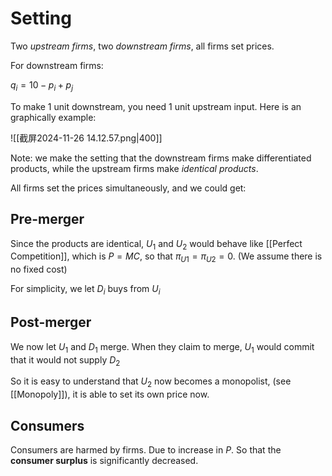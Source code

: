 # Setting

Two *upstream firms*, two *downstream firms*, all firms set prices.

For downstream firms:

$q_{i} = 10-p_{i}+p_{j}$

To make 1 unit downstream, you need 1 unit upstream input. Here is an graphically example:

![[截屏2024-11-26 14.12.57.png|400]]

Note: we make the setting that the downstream firms make differentiated products, while the upstream firms make *identical products*.

All firms set the prices simultaneously, and we could get:

## Pre-merger

Since the products are identical, $U_{1}$ and $U_{2}$ would behave like [[Perfect Competition]], which is $P=MC$, so that $\pi_{U1}=\pi_{U2}=0$. (We assume there is no fixed cost)

For simplicity, we let $D_{i}$ buys from $U_{i}$

## Post-merger

We now let $U_{1}$ and $D_{1}$ merge. When they claim to merge, $U_{1}$ would commit that it would not supply $D_{2}$

So it is easy to understand that $U_{2}$ now becomes a monopolist, (see [[Monopoly]]), it is able to set its own price now.

## Consumers 

Consumers are harmed by firms. Due to increase in $P$. So that the **consumer surplus** is significantly decreased.




 


